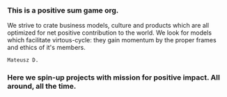 ### This is a positive sum game org.
We strive to crate business models, culture and products which are all optimized for net positive contribution to the world.
We look for models which facilitate virtous-cycle: they gain momentum by the proper frames and ethics of it's members.

`Mateusz D.`

### Here we spin-up projects with mission for positive impact. All around, all the time.
